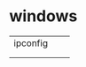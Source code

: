# windows

|          |      |      |
| -------- | ---- | ---- |
| ipconfig |      |      |
|          |      |      |
|          |      |      |


